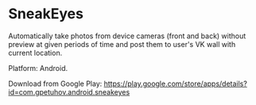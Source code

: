 # SneakEyes

Automatically take photos from device cameras (front and back) without preview at given periods of time and post them to user's VK wall with current location.

Platform: Android.

Download from Google Play: https://play.google.com/store/apps/details?id=com.gpetuhov.android.sneakeyes
